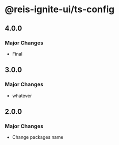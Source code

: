 # @reis-ignite-ui/ts-config

## 4.0.0

### Major Changes

- Final

## 3.0.0

### Major Changes

- whatever

## 2.0.0

### Major Changes

- Change packages name
